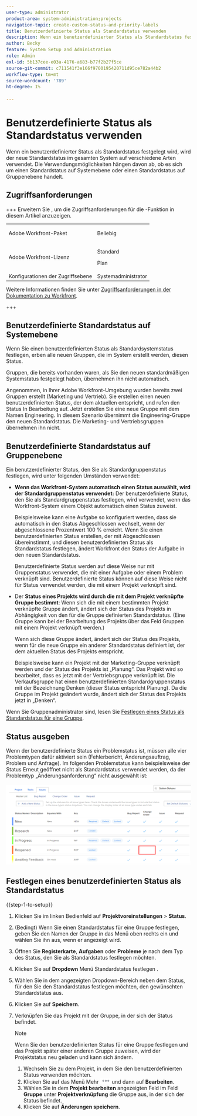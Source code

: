```yaml
---
user-type: administrator
product-area: system-administration;projects
navigation-topic: create-custom-status-and-priority-labels
title: Benutzerdefinierte Status als Standardstatus verwenden
description: Wenn ein benutzerdefinierter Status als Standardstatus festgelegt wird, wird der neue Standardstatus im gesamten System auf verschiedene Arten verwendet. Die Verwendungsmöglichkeiten hängen davon ab, ob es sich um einen Standardstatus auf Systemebene oder einen Standardstatus auf Gruppenebene handelt.
author: Becky
feature: System Setup and Administration
role: Admin
exl-id: 5b137cee-e03a-4176-a683-b77f2b27f5ce
source-git-commit: c711541f3e166f9700195420711d95ce782a44b2
workflow-type: tm+mt
source-wordcount: '789'
ht-degree: 1%

---
```


# Benutzerdefinierte Status als Standardstatus verwenden

Wenn ein benutzerdefinierter Status als Standardstatus festgelegt wird, wird der neue Standardstatus im gesamten System auf verschiedene Arten verwendet. Die Verwendungsmöglichkeiten hängen davon ab, ob es sich um einen Standardstatus auf Systemebene oder einen Standardstatus auf Gruppenebene handelt.

## Zugriffsanforderungen

+++ Erweitern Sie , um die Zugriffsanforderungen für die -Funktion in diesem Artikel anzuzeigen.

<table style="table-layout:auto"> 
 <col> 
 <col> 
 <tbody> 
  <tr> 
   <td>Adobe Workfront-Paket</td> 
   <td><p>Beliebig</p></td> 
  </tr> 
  <tr> 
   <td>Adobe Workfront-Lizenz</td> 
   <td><p>Standard</p>
       <p>Plan</p></td>
  </tr> 
  <tr> 
   <td>Konfigurationen der Zugriffsebene</td> 
   <td>Systemadministrator</td> 
  </tr> 
 </tbody> 
</table>

Weitere Informationen finden Sie unter [Zugriffsanforderungen in der Dokumentation zu Workfront](/help/quicksilver/administration-and-setup/add-users/access-levels-and-object-permissions/access-level-requirements-in-documentation.md).

+++

## Benutzerdefinierte Standardstatus auf Systemebene

Wenn Sie einen benutzerdefinierten Status als Standardsystemstatus festlegen, erben alle neuen Gruppen, die im System erstellt werden, diesen Status.

Gruppen, die bereits vorhanden waren, als Sie den neuen standardmäßigen Systemstatus festgelegt haben, übernehmen ihn nicht automatisch.

Angenommen, in Ihrer Adobe Workfront-Umgebung wurden bereits zwei Gruppen erstellt (Marketing und Vertrieb). Sie erstellen einen neuen benutzerdefinierten Status, der dem aktuellen entspricht, und rufen den Status In Bearbeitung auf. Jetzt erstellen Sie eine neue Gruppe mit dem Namen Engineering. In diesem Szenario übernimmt die Engineering-Gruppe den neuen Standardstatus. Die Marketing- und Vertriebsgruppen übernehmen ihn nicht.

## Benutzerdefinierte Standardstatus auf Gruppenebene

Ein benutzerdefinierter Status, den Sie als Standardgruppenstatus festlegen, wird unter folgenden Umständen verwendet:

* **Wenn das Workfront-System automatisch einen Status auswählt, wird der Standardgruppenstatus verwendet:** Der benutzerdefinierte Status, den Sie als Standardgruppenstatus festlegen, wird verwendet, wenn das Workfront-System einem Objekt automatisch einen Status zuweist.

  Beispielsweise kann eine Aufgabe so konfiguriert werden, dass sie automatisch in den Status Abgeschlossen wechselt, wenn der abgeschlossene Prozentwert 100 % erreicht. Wenn Sie einen benutzerdefinierten Status erstellen, der mit Abgeschlossen übereinstimmt, und diesen benutzerdefinierten Status als Standardstatus festlegen, ändert Workfront den Status der Aufgabe in den neuen Standardstatus.

  Benutzerdefinierte Status werden auf diese Weise nur mit Gruppenstatus verwendet, die mit einer Aufgabe oder einem Problem verknüpft sind. Benutzerdefinierte Status können auf diese Weise nicht für Status verwendet werden, die mit einem Projekt verknüpft sind.

* Der **Status eines Projekts wird durch die mit dem Projekt verknüpfte Gruppe bestimmt**: Wenn sich die mit einem bestimmten Projekt verknüpfte Gruppe ändert, ändert sich der Status des Projekts in Abhängigkeit von den für die Gruppe definierten Standardstatus. (Eine Gruppe kann bei der Bearbeitung des Projekts über das Feld Gruppen mit einem Projekt verknüpft werden.)

  Wenn sich diese Gruppe ändert, ändert sich der Status des Projekts, wenn für die neue Gruppe ein anderer Standardstatus definiert ist, der dem aktuellen Status des Projekts entspricht.

  Beispielsweise kann ein Projekt mit der Marketing-Gruppe verknüpft werden und der Status des Projekts ist „Planung“. Das Projekt wird so bearbeitet, dass es jetzt mit der Vertriebsgruppe verknüpft ist. Die Verkaufsgruppe hat einen benutzerdefinierten Standardgruppenstatus mit der Bezeichnung Denken (dieser Status entspricht Planung). Da die Gruppe im Projekt geändert wurde, ändert sich der Status des Projekts jetzt in „Denken“.

Wenn Sie Gruppenadministrator sind, lesen Sie [Festlegen eines Status als Standardstatus für eine Gruppe](/help/quicksilver/administration-and-setup/manage-groups/manage-group-statuses/use-custom-statuses-as-default-statuses-group.md).

## Status ausgeben

Wenn der benutzerdefinierte Status ein Problemstatus ist, müssen alle vier Problemtypen dafür aktiviert sein (Fehlerbericht, Änderungsauftrag, Problem und Anfrage). Im folgenden Problemstatus kann beispielsweise der Status Erneut geöffnet nicht als Standardstatus verwendet werden, da der Problemtyp „Änderungsanforderung“ nicht ausgewählt ist:

![Alle Problemtypen aktiviert](assets/all-4-issue-types-enabled.png)

## Festlegen eines benutzerdefinierten Status als Standardstatus

{{step-1-to-setup}}

1. Klicken Sie im linken Bedienfeld auf **Projektvoreinstellungen** > **Status**.
1. (Bedingt) Wenn Sie einen Standardstatus für eine Gruppe festlegen, geben Sie den Namen der Gruppe in das Menü oben rechts ein und wählen Sie ihn aus, wenn er angezeigt wird.
1. Öffnen Sie **Registerkarte**, **Aufgaben** oder **Probleme** je nach dem Typ des Status, den Sie als Standardstatus festlegen möchten.
1. Klicken Sie auf **Dropdown** Menü Standardstatus festlegen .
1. Wählen Sie in dem angezeigten Dropdown-Bereich neben dem Status, für den Sie den Standardstatus festlegen möchten, den gewünschten Standardstatus aus.
1. Klicken Sie auf **Speichern**.
1. Verknüpfen Sie das Projekt mit der Gruppe, in der sich der Status befindet.

   >[!NOTE]
   >
   >Wenn Sie den benutzerdefinierten Status für eine Gruppe festlegen und das Projekt später einer anderen Gruppe zuweisen, wird der Projektstatus neu geladen und kann sich ändern.

   1. Wechseln Sie zu dem Projekt, in dem Sie den benutzerdefinierten Status verwenden möchten.
   1. Klicken Sie auf das Menü Mehr ![Mehr-Symbol](assets/more-icon.png) und dann auf **Bearbeiten**.
   1. Wählen Sie in dem **Projekt bearbeiten** angezeigten Feld im Feld **Gruppe** unter **Projektverknüpfung** die Gruppe aus, in der sich der Status befindet.
   1. Klicken Sie auf **Änderungen speichern**.
